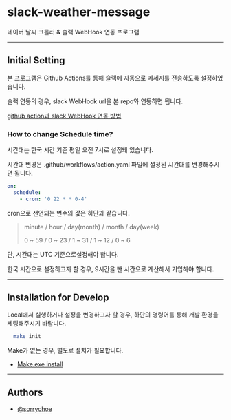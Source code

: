 # slack-weather-message

네이버 날씨 크롤러 & 슬랙 WebHook 연동 프로그램

---

## Initial Setting

본 프로그램은 Github Actions를 통해 슬랙에 자동으로 메세지를 전송하도록 설정하였습니다.

슬랙 연동의 경우, slack WebHook url을 본 repo와 연동하면 됩니다.

[github action과 slack WebHook 연동 방법](https://heegs.tistory.com/95)

### How to change Schedule time?

시간대는 한국 시간 기준 평일 오전 7시로 설정돼 있습니다.

시간대 변경은 .github/workflows/action.yaml 파일에 설정된 시간대를 변경해주시면 됩니다.

```yaml
on:
  schedule:
    - cron: '0 22 * * 0-4'
```
cron으로 선언되는 변수의 값은 하단과 같습니다.

> minute / hour / day(month) / month / day(week)
>
> 0 ~ 59 / 0 ~ 23 / 1 ~ 31 / 1 ~ 12 / 0 ~ 6

단, 시간대는 UTC 기준으로설정해야 합니다.

한국 시간으로 설정하고자 할 경우, 9시간을 뺀 시간으로 계산해서 기입해야 합니다.

---

## Installation for Develop

Local에서 실행하거나 설정을 변경하고자 할 경우, 하단의 명령어를 통해 개발 환경을 세팅해주시기 바랍니다.

```bash
  make init
```

Make가 없는 경우, 별도로 설치가 필요합니다.
- [Make.exe install](https://gnuwin32.sourceforge.net/packages/make.htm)

---

## Authors

- [@sorrychoe](https://www.github.com/sorrychoe)
